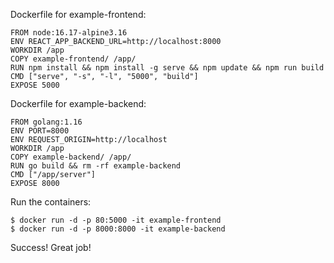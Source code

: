 Dockerfile for example-frontend:
```
FROM node:16.17-alpine3.16
ENV REACT_APP_BACKEND_URL=http://localhost:8000
WORKDIR /app
COPY example-frontend/ /app/
RUN npm install && npm install -g serve && npm update && npm run build
CMD ["serve", "-s", "-l", "5000", "build"]
EXPOSE 5000
```

Dockerfile for example-backend:
```
FROM golang:1.16
ENV PORT=8000
ENV REQUEST_ORIGIN=http://localhost
WORKDIR /app
COPY example-backend/ /app/
RUN go build && rm -rf example-backend
CMD ["/app/server"]
EXPOSE 8000
```

Run the containers:
```
$ docker run -d -p 80:5000 -it example-frontend 
$ docker run -d -p 8000:8000 -it example-backend
```
Success! Great job!